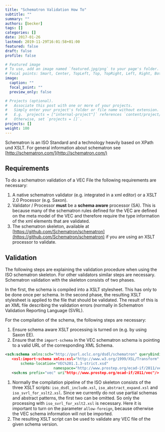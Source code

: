 ```yaml
---
title: "Schematron Validation How To"
subtitle: ""
summary: ""
authors: [becker]
tags: []
categories: []
date: 2017-01-26
lastmod: 2019-11-29T16:01:58+01:00
featured: false
draft: false
profile: false

# Featured image
# To use, add an image named `featured.jpg/png` to your page's folder.
# Focal points: Smart, Center, TopLeft, Top, TopRight, Left, Right, BottomLeft, Bottom, BottomRight.
image:
  caption: ""
  focal_point: ""
  preview_only: false

# Projects (optional).
#   Associate this post with one or more of your projects.
#   Simply enter your project's folder or file name without extension.
#   E.g. `projects = ["internal-project"]` references `content/project/deep-learning/index.md`.
#   Otherwise, set `projects = []`.
projects: []
weight: 100
---
```

Schematron is an ISO Standard and a technology heavily based on XPath und XSLT. For general information about schematron see [http://schematron.com/](http://schematron.com/)

## Requirements 
To do a schematron validation of a VEC File the following requirements are necessary:

  1. A native schematron validator (e.g. integrated in a xml editor) or a XSLT 2.0 Processor (e.g. Saxon).
  2. Validator / Processor __must__ be a __schema aware__ processor (SA). This is because many of the schematron rules defined for the VEC are defined on the meta model of the VEC and therefore require the type information of the xml elements that are validated.
  3. The schematron skeleton, available at [https://github.com/Schematron/schematron](https://github.com/Schematron/schematron) if you are using an XSLT processor to validate.

## Validation 
The following steps are explaining the validation procedure when using the ISO schematron skeleton. For other validators similar steps are necessary. Schematron validation with the skeleton consists of two phases. 

In the first, the schema is compiled into a XSLT stylesheet. This has only to be done once per schema.
In the second phase, the resulting XSLT stylesheet is applied to the file that should be validated. The result of this is an XML file describing the validation errors (normally in Schematron Validation Reporting Language (SVRL).

For the compilation of the schema, the following steps are necessary:   

  1. Ensure schema aware XSLT processing is turned on (e.g. by using Saxon EE).
  2. Ensure that the `import-schema` in the VEC schematron schema is pointing to a valid URL of the corresponding XML Schema. 
```xml
<sch:schema xmlns:sch="http://purl.oclc.org/dsdl/schematron" queryBinding"xslt2">
   <xsl:import-schema xmlns:xsl="http://www.w3.org/1999/XSL/Transform"
       schema-location="VEC%201.1.3-strict.xsd"
                      namespace="http://www.prostep.org/ecad-if/2011/vec"/>
   <sch:ns prefix="vec" uri"http://www.prostep.org/ecad-if/2011/vec"/>
```
  1. Normally the compilation pipeline of the ISO skeleton consists of the three XSLT scripts: `iso_dsdl_include.xsl`, `iso_abstract_expand.xsl` and `iso_svrl_for_xslt2.xsl`. Since we currently do not use partial schemas and abstract patterns, the first two can be omitted. So only the processing with `iso_svrl_for_xslt2.xsl` is necessary. Here it is important to turn on the parameter `allow-foreign`, because otherwise the VEC schema information will not be imported.
  2. The resulting XSLT script can be used to validate any VEC file of the given schema version.
